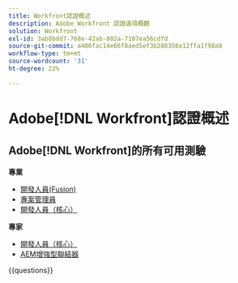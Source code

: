 ```yaml
---
title: Workfront認證概述
description: Adobe Workfront 認證選項概觀
solution: Workfront
exl-id: 3ab8bdd7-768e-42ab-802a-7107ea56cdfd
source-git-commit: a406fac14e66f8aed5ef3b288356e12ffa1f98a0
workflow-type: tm+mt
source-wordcount: '31'
ht-degree: 22%

---
```


# Adobe[!DNL Workfront]認證概述

## Adobe[!DNL Workfront]的所有可用測驗

**專業**

* [開發人員(Fusion)](/help/certifications/aw/aw-fusion-p-developer.md) <!--AD0-E902-->
* [專案管理員](/help/certifications/aw/aw-p-project-manager.md) <!--AD0-E903-->
* [開發人員（核心）](/help/certifications/aw/aw-core-p-developer-23-12.md) <!--AD0-E908-->

**專家**

* [開發人員（核心）](/help/certifications/aw/aw-core-e-developer-23-08.md) <!--AD0-E907-->
* [AEM增強型聯結器](/help/certifications/aw/aw-aem-e-connector.md) <!--AD0-E906-->

{{questions}}

